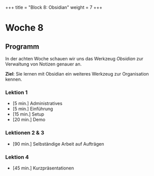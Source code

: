 +++
title = "Block 8: Obsidian"
weight = 7
+++

# Woche 8

## Programm

In der achten Woche schauen wir uns das Werkzeug _Obsidian_ zur Verwaltung von Notizen genauer an.

**Ziel**: Sie lernen mit Obsidian ein weiteres Werkzeug zur Organisation kennen.

### Lektion 1

- [5 min.] Administratives
- [5 min.] Einführung
- [15 min.] Setup
- [20 min.] Demo

### Lektionen 2 & 3

- [90 min.] Selbständige Arbeit auf Aufträgen

### Lektion 4

- [45 min.] Kurzpräsentationen